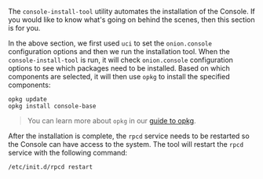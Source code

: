The `console-install-tool` utility automates the installation of the Console. If you would like to know what's going on behind the scenes, then this section is for you.

In the above section, we first used `uci` to set the `onion.console` configuration options and then we run the installation tool. When the `console-install-tool` is run, it will check `onion.console` configuration options to see which packages need to be installed. Based on which components are selected, it will then use `opkg` to install the specified components:

```
opkg update
opkg install console-base
```

> You can learn more about `opkg` in our [guide to opkg](#using-opkg).

After the installation is complete, the `rpcd` service needs to be restarted so the Console can have access to the system. The tool will restart the `rpcd` service with the following command:

```
/etc/init.d/rpcd restart
```
